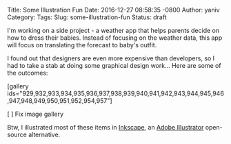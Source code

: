 Title: Some Illustration Fun
Date: 2016-12-27 08:58:35 -0800
Author: yaniv
Category: 
Tags: 
Slug: some-illustration-fun
Status: draft

I'm working on a side project - a weather app that helps parents decide on how to dress their babies. Instead of focusing on the weather data, this app will focus on translating the forecast to baby's outfit.

I found out that designers are even more expensive than developers, so I had to take a stab at doing some graphical design work... Here are some of the outcomes:

[gallery ids="929,932,933,934,935,936,937,938,939,940,941,942,943,944,945,946,947,948,949,950,951,952,954,957"]

[ ] Fix image gallery

Btw, I illustrated most of these items in [Inkscape][1], an [Adobe Illustrator][2] open-source alternative.

[1]: https://inkscape.org
[2]: https://www.adobe.com/products/illustrator.html